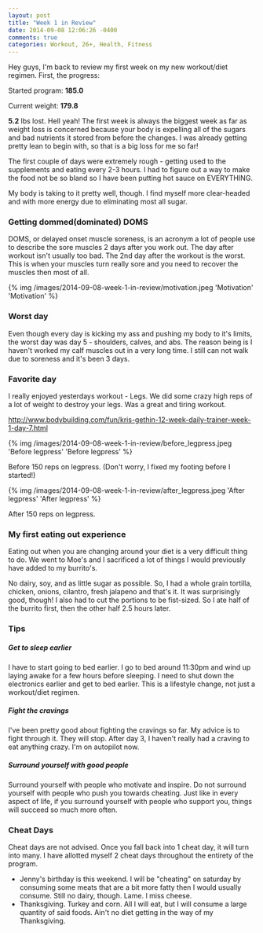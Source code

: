 ```yaml
---
layout: post
title: "Week 1 in Review"
date: 2014-09-08 12:06:26 -0400
comments: true
categories: Workout, 26+, Health, Fitness
---
```


Hey guys, I'm back to review my first week on my new workout/diet regimen. First, the progress:


Started program: <strong>185.0</strong>

Current weight: <strong>179.8</strong>

<strong>5.2</strong> lbs lost. Hell yeah! The first week is always the biggest week as far as weight loss is concerned because your body is expelling all of the sugars and bad nutrients it stored from before the changes. I was already getting pretty lean to begin with, so that is a big loss for me so far!

The first couple of days were extremely rough - getting used to the supplements and eating every 2-3 hours. I had to figure out a way to make the food not be so bland so I have been putting hot sauce on EVERYTHING.

My body is taking to it pretty well, though. I find myself more clear-headed and with more energy due to eliminating most all sugar.

### Getting dommed(dominated) DOMS

DOMS, or delayed onset muscle soreness, is an acronym a lot of people use to describe the sore muscles 2 days after you work out. The day after workout isn't usually too bad. The 2nd day after the workout is the worst. This is when your muscles turn really sore and you need to recover the muscles then most of all.

{% img /images/2014-09-08-week-1-in-review/motivation.jpeg 'Motivation' 'Motivation' %}

### Worst day

Even though every day is kicking my ass and pushing my body to it's limits, the worst day was day 5 - shoulders, calves, and abs. The reason being is I haven't worked my calf muscles out in a very long time. I still can not walk due to soreness and it's been 3 days.

### Favorite day

I really enjoyed yesterdays workout - Legs. We did some crazy high reps of a lot of weight to destroy your legs. Was a great and tiring workout.

http://www.bodybuilding.com/fun/kris-gethin-12-week-daily-trainer-week-1-day-7.html

{% img /images/2014-09-08-week-1-in-review/before_legpress.jpeg 'Before legpress' 'Before legpress' %}

Before 150 reps on legpress. (Don't worry, I fixed my footing before I started!)

{% img /images/2014-09-08-week-1-in-review/after_legpress.jpeg 'After legpress' 'After legpress' %}

After 150 reps on legpress.

### My first eating out experience

Eating out when you are changing around your diet is a very difficult thing to do. We went to Moe's and I sacrificed a lot of things I would previously have added to my burrito's.

No dairy, soy, and as little sugar as possible. So, I had a whole grain tortilla, chicken, onions, cilantro, fresh jalapeno and that's it. It was surprisingly good, though! I also had to cut the portions to be fist-sized. So I ate half of the burrito first, then the other half 2.5 hours later.


### Tips

##### Get to sleep earlier

I have to start going to bed earlier. I go to bed around 11:30pm and wind up laying awake for a few hours before sleeping. I need to shut down the electronics earlier and get to bed earlier. This is a lifestyle change, not just a workout/diet regimen.

##### Fight the cravings

I've been pretty good about fighting the cravings so far. My advice is to fight through it. They will stop. After day 3, I haven't really had a craving to eat anything crazy. I'm on autopilot now. 

##### Surround yourself with good people

Surround yourself with people who motivate and inspire. Do not surround yourself with people who push you towards cheating. Just like in every aspect of life, if you surround yourself with people who support you, things will succeed so much more often.

### Cheat Days

Cheat days are not advised. Once you fall back into 1 cheat day, it will turn into many. I have allotted myself 2 cheat days throughout the entirety of the program.

- Jenny's birthday is this weekend. I will be "cheating" on saturday by consuming some meats that are a bit more fatty then I would usually consume. Still no dairy, though. Lame. I miss cheese.
- Thanksgiving. Turkey and corn. All I will eat, but I will consume a large quantity of said foods. Ain't no diet getting in the way of my Thanksgiving.

